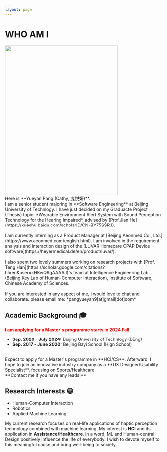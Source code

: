 ```yaml
---
layout: page
---
```


# WHO AM I

<img src="https://ssuperookie.github.io/yueyan.jpg" class="floatpic" width="360" height="480">

<br>
Here is **Yueyan Pang (Cathy, 庞悦妍)**.
<br>
I am a senior student majoring in **Software Engineering** at Beijing University of Technlogy. I have just decided on my Graduacte Project (Thesis) topic: *Wearable Environment Alert System with Sound Perception Technology for the Hearing Impaired*, advised by [Prof.Jian He](https://xueshu.baidu.com/scholarID/CN-BY75SSRJ). 
<br>
<br>
I am currently interning as a Product Manager at [Beijing Aeonmed Co., Ltd.](https://www.aeonmed.com/english.html). I am involved in the requirement analysis and interaction design of the [LUVAR Homecare CPAP Device software](https://heyermedical.de/en/product/luvar/).
<br>
<br>
I also spent two lovely summers working on research projects with [Prof. Teng Han](https://scholar.google.com/citations?hl=en&user=kHKwQ9gAAAAJ)'s team at Intelligence Engineering Lab (Beijing Key Lab of Human-Computer Interaction), Institute of Software, Chinese Academy of Sciences.
<br>
<br>
If you are interested in any aspect of me, I would love to chat and collaborate.
please email me: *pangyueyan9[at]gmail[dot]com*

<br>

## Academic Background 🎓

**<font color='red'> I am applying for a Master's programme starts in 2024 Fall. </font>**

- **Sep. 2020 - July 2024:** Beijing University of Technlogy (BEng)
- **Sep. 2017 - June 2020:** Beijing Bayi School (Hign School)
<br>
Expect to apply for a Master's programme in **HCI/CS**. Afterward, I hope to join an innovative industry company as a **UX Designer/Usability Specialist**, focusing on Sports/Healthcare.<br>
**Contact me if you have any leads!**

<br>


## Research Interests 😆

- Human-Computer Interaction
- Robotics
- Applied Machine Learning

My current research focuses on real-life applications of haptic perception technology combined with machine learning. My interest is **HCI** and its application in **Assistance/Healthcare**. 
In a word, ML and Human-central Design positively influence the life of everybody. I wish to devote myself to this meaningful cause and bring well-being to society.

<br>




